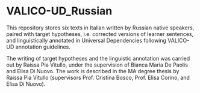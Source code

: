 # VALICO-UD_Russian
This repository stores six texts in Italian written by Russian native speakers, paired with target hypotheses, i.e. corrected versions of learner sentences, and linguistically annotated in Universal Dependencies following VALICO-UD annotation guidelines. 

The writing of target hypotheses and the linguistic annotation was carried out by Raissa Pia Vitullo, under the supervision of Bianca Maria De Paolis and Elisa Di Nuovo. 
The work is described in the MA degree thesis by Raissa Pia Vitullo (supervisors Prof. Cristina Bosco, Prof. Elisa Corino, and Elisa Di Nuovo).
